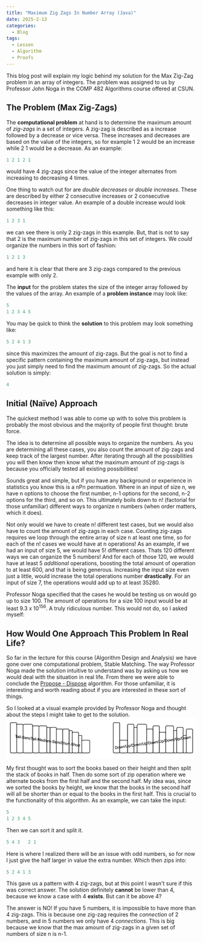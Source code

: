 ```yaml
---
title: "Maximum Zig Zags In Number Array (Java)"
date: 2025-2-13
categories:
  - Blog
tags: 
  - Lesson
  - Algorithm
  - Proofs
---
```


This blog post will explain my logic behind my solution
for the Max Zig-Zag problem in an array of integers. The
problem was assigned to us by Professor John Noga in the 
COMP 482 Algorithms course offered at CSUN.

## The Problem (Max Zig-Zags)

The **computational problem** at hand is to determine the maximum
amount of _zig-zags_ in a set of integers. A zig-zag is described 
as a increase followed by a decrease or vice versa. These increases
and decreases are based on the value of the integers, so for example 1 2 
would be an increase while 2 1 would be a decrease. As an example:
```java
1 2 1 2 1
```
would have 4 zig-zags since the value of the integer alternates from increasing
to decreasing 4 times. 

One thing to watch out for are _double decreases_ or _double 
increases_. These are described by either 2 consecutive increases or 2
consecutive decreases in integer value. An example of a double increase
would look something like this:
```java
1 2 3 1
```
we can see there is only 2 zig-zags in this example. But, that is not to
say that 2 is the maximum number of zig-zags in this set of integers. We
_could_ organize the numbers in this sort of fashion:
```java
1 2 1 3
```
and here it is clear that there are 3 zig-zags compared to the previous 
example with only 2.

The **input** for the problem states the size of the integer array
followed by the values of the array. An example of a **problem instance** 
may look like:
```java
5
1 2 3 4 5
```

You may be quick to think the **solution** to this problem may look
something like:
```java
5 2 4 1 3
```
since this maximizes the amount of zig-zags. But the goal is not to
find a specific pattern containing the maximum amount of zig-zags, but
instead you just simply need to find the maximum amount of zig-zags. So
the actual solution is simply:
```java
4
```

## Initial (Naïve) Approach

The quickest method I was able to come up with to solve this problem
is probably the most obvious and the majority of people first thought:
brute force.

The idea is to determine all possible ways to organize the numbers.
As you are determining all these cases, you also count the amount of zig-zags
and keep track of the largest number. After iterating through all the possibilities
you will then know then know what the maximum amount of zig-zags is because you
officially tested all existing possibilities!

Sounds great and simple, but if you have any background or experience in
statistics you know this is a nPn permuation. Where in an input
of size n, we have n options to choose the first number, n-1 options for the 
second, n-2 options for the third, and so on. This ultimately boils down
to n! (factorial for those unfamiliar) different ways to organize n numbers
(when order matters, which it does).

Not only would we have to create n! different test cases, but we would also
have to count the amount of zig-zags in each case. Counting zig-zags requires
we loop through the entire array of size n at least one time, so for each of 
the n! cases we would have at n operations! As an example, if we had an input
of size 5, we would have 5! different cases. Thats 120 different ways we can 
organize the 5 numbers! And for each of those 120, we would have at least 5 
_additional_ operations, boosting the total amount of operation to at least
600, and that is being generous. Increasing the input size even just a little,
would increase the total operations number **drastically**. For an input of size
7, the operations would add up to at least 35280.

Professor Noga specified that the cases he would be testing us on would go up
to size 100. The amount of operations for a size 100 input would be at least
9.3 x 10<sup>156</sup>. A truly ridiculous number. This would not do, so I asked myself:

## How Would One Approach This Problem In Real Life?

So far in the lecture for this course (Algorithm Design and Analysis) we have
gone over one computational problem, Stable Matching. The way Professor Noga
made the solution intuitive to understand was by asking us how we would deal
with the situation in real life. From there we were able to conclude the 
[Propose - Dispose](https://en.wikipedia.org/wiki/Gale%E2%80%93Shapley_algorithm)
algorithm. For those unfamiliar, it is interesting and worth reading about if 
you are interested in these sort of things.

So I looked at a visual example provided by Professor Noga and thought about
the steps I might take to get to the solution. 
![Image](/assets/images/Max-Zig-Zags.png)

My first thought was to sort the books based on their height and then split
the stack of books in half. Then do some sort of zip operation where we alternate
books from the first half and the second half. My idea was, since we sorted the books
by height, we know that the books in the second half will all be shorter than or equal
to the books in the first half. This is crucial to the functionality of this algorithm.
As an example, we can take the input:
```java
5
1 2 3 4 5
```
Then we can sort it and split it.
```java
5 4 3   2 1
```
Here is where I realized there will be an issue with odd numbers, so for now I just give
the half larger in value the extra number. Which then zips into:
```java
5 2 4 1 3
```

This gave us a pattern with 4 zig-zags, but at this point I wasn't sure if this was correct
answer. The solution definitely **cannot** be lower than 4, because we know a case with 4 
**exists**. But can it be above 4?

The answer is NO! If you have 5 numbers, it is impossible to have more than 4 zig-zags. 
This is because one zig-zag requires the _connection_ of 2 numbers, and in 5 numbers
we only have 4 _connections_. This is big because we know that the max amount of zig-zags 
in a given set of numbers of size n is n-1.


